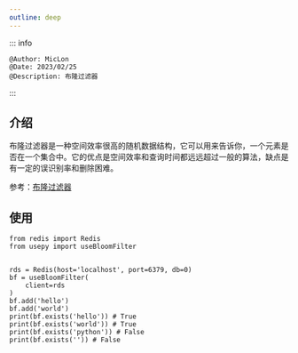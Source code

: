 ```yaml
---
outline: deep
---
```


::: info

    @Author: MicLon
    @Date: 2023/02/25
    @Description: 布隆过滤器

:::


## 介绍

布隆过滤器是一种空间效率很高的随机数据结构，它可以用来告诉你，一个元素是否在一个集合中。它的优点是空间效率和查询时间都远远超过一般的算法，缺点是有一定的误识别率和删除困难。

参考：[布隆过滤器](https://www.cnblogs.com/cpselvis/p/6265825.html)

## 使用

```python{2}
from redis import Redis
from usepy import useBloomFilter


rds = Redis(host='localhost', port=6379, db=0)
bf = useBloomFilter(
    client=rds
)
bf.add('hello')
bf.add('world')
print(bf.exists('hello')) # True
print(bf.exists('world')) # True
print(bf.exists('python')) # False
print(bf.exists('')) # False
